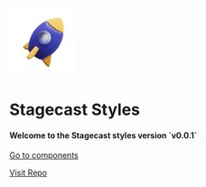 <div class="blankstate mt-6">
  <div class="circle-wrapper mb-4">
    <img src="./docs/examples/assets/blankstate-img.png" alt="">
  </div>
  <h1 class="h3">Stagecast Styles</h1>
  <h4 class="h4">Welcome to the Stagecast styles version `v0.0.1`</h4>
  <a class="btn btn-primary my-4" href="./#/alerts">Go to components</a>
  <p class="m-0"><a class="btn btn-link" href="https://github.com/stagecast/stagecast-styles">Visit Repo</a></p>

</div>
